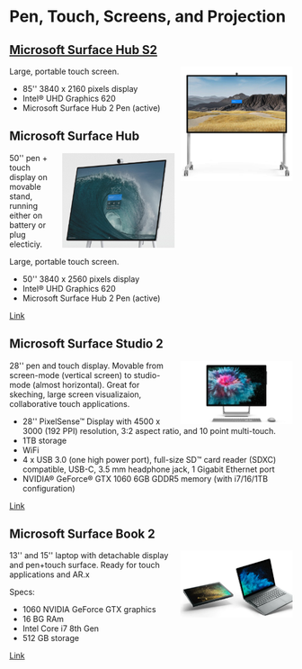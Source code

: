 # Pen, Touch, Screens, and Projection


## [Microsoft Surface Hub S2](https://www.microsoft.com/en-gb/surface/business/surface-hub-2)
<img style="float: right; width: 200px; margin-left: 10px;" src="figures/surfacehub-s2.png">

Large, portable touch screen. 

* 85'' 3840 x 2160 pixels display
* Intel® UHD Graphics 620
* Microsoft Surface Hub 2 Pen (active)
## Microsoft Surface Hub

<img style="float: right; width: 200px; margin-left: 10px;" src="figures/ms-hub.png">
50'' pen + touch display on movable stand, running either on battery or plug electiciy. 

Large, portable touch screen.

* 50'' 3840 x 2560 pixels display
* Intel® UHD Graphics 620
* Microsoft Surface Hub 2 Pen (active)

[Link](https://www.microsoft.com/en-gb/surface/business/surface-hub-2)

## Microsoft Surface Studio 2

<img style="float: right; width: 200px; margin-left: 10px;" src="figures/ms-studio-2.jpg">
28'' pen and touch display. Movable from screen-mode (vertical screen) to studio-mode (almost horizontal). Great for skeching, large screen visualizaion, collaborative touch applications.

* 28'' PixelSense™ Display with 4500 x 3000 (192 PPI) resolution, 3:2 aspect ratio, and 10 point multi-touch.
* 1TB storage
* WiFi
* 4 x USB 3.0 (one high power port), full-size SD™ card reader (SDXC) compatible, USB-C, 3.5 mm headphone jack, 1 Gigabit Ethernet port
* NVIDIA® GeForce® GTX 1060 6GB GDDR5 memory (with i7/16/1TB configuration)

[Link](https://www.microsoft.com/en-gb/surface/devices/surface-studio-2/tech-specs)


## Microsoft Surface Book 2

<img style="float: right; width: 200px; margin-left: 10px;" src="figures/ms-book-2.png">
13'' and 15'' laptop with detachable display and pen+touch surface. Ready for touch applications and AR.x

Specs: 
* 1060 NVIDIA GeForce GTX graphics
* 16 BG RAm
* Intel Core i7 8th Gen
* 512 GB storage 

[Link](https://www.microsoft.com/en-gb/p/surface-book-2/8mcpzjjcc98c?s_kwcid=AL!4249!3!379043953098!e!!g!!surface+book+2&ef_id=CjwKCAiAmNbwBRBOEiwAqcwwpX_aSaPtJteE-PKTtKnmlBCklzd82cFNjbE2-6kmx3b2y-sijhoH3BoCtDAQAvD_BwE%3aG%3as&invsrc=search&cl_vend=google&cl_ch=sem&cl_camp=976592773&cl_adg=48767308499&cl_crtv=379043953098&cl_kw=surface+book+2&cl_pub=google.com&cl_place=&cl_dvt=c&cl_pos=1t2&cl_mt=e&cl_gtid=kwd-300551366843&cl_pltr=&cl_dim0=CjwKCAiAmNbwBRBOEiwAqcwwpX_aSaPtJteE-PKTtKnmlBCklzd82cFNjbE2-6kmx3b2y-sijhoH3BoCtDAQAvD_BwE%3aG%3as&OCID=AID2000006_SEM_CjwKCAiAmNbwBRBOEiwAqcwwpX_aSaPtJteE-PKTtKnmlBCklzd82cFNjbE2-6kmx3b2y-sijhoH3BoCtDAQAvD_BwE%3aG%3as&activetab=pivot%3aoverviewtab) 
